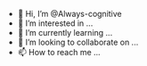 - 👋 Hi, I’m @Always-cognitive
- 👀 I’m interested in ...
- 🌱 I’m currently learning ...
- 💞️ I’m looking to collaborate on ...
- 📫 How to reach me ...

<!---
Always-cognitive/Always-cognitive is a ✨ special ✨ repository because its `README.md` (this file) appears on your GitHub profile.
You can click the Preview link to take a look at your changes.
--->
